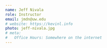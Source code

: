 ```yaml
---
name: Jeff Nivala
role: Instructor
email: jmdn@uw.edu 
# website: https://kevinl.info
photo: jeff-nivala.jpg
# meta:
#   Office Hours: Somewhere on the internet
---
```


<!-- [Schedule an appointment](#){: .btn .btn-outline } -->

